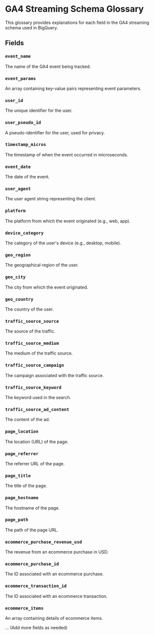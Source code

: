 # GA4 Streaming Schema Glossary

This glossary provides explanations for each field in the GA4 streaming schema used in BigQuery.

## Fields

### `event_name`
The name of the GA4 event being tracked.

### `event_params`
An array containing key-value pairs representing event parameters.

### `user_id`
The unique identifier for the user.

### `user_pseudo_id`
A pseudo-identifier for the user, used for privacy.

### `timestamp_micros`
The timestamp of when the event occurred in microseconds.

### `event_date`
The date of the event.

### `user_agent`
The user agent string representing the client.

### `platform`
The platform from which the event originated (e.g., web, app).

### `device_category`
The category of the user's device (e.g., desktop, mobile).

### `geo_region`
The geographical region of the user.

### `geo_city`
The city from which the event originated.

### `geo_country`
The country of the user.

### `traffic_source_source`
The source of the traffic.

### `traffic_source_medium`
The medium of the traffic source.

### `traffic_source_campaign`
The campaign associated with the traffic source.

### `traffic_source_keyword`
The keyword used in the search.

### `traffic_source_ad_content`
The content of the ad.

### `page_location`
The location (URL) of the page.

### `page_referrer`
The referrer URL of the page.

### `page_title`
The title of the page.

### `page_hostname`
The hostname of the page.

### `page_path`
The path of the page URL.

### `ecommerce_purchase_revenue_usd`
The revenue from an ecommerce purchase in USD.

### `ecommerce_purchase_id`
The ID associated with an ecommerce purchase.

### `ecommerce_transaction_id`
The ID associated with an ecommerce transaction.

### `ecommerce_items`
An array containing details of ecommerce items.

... (Add more fields as needed)

